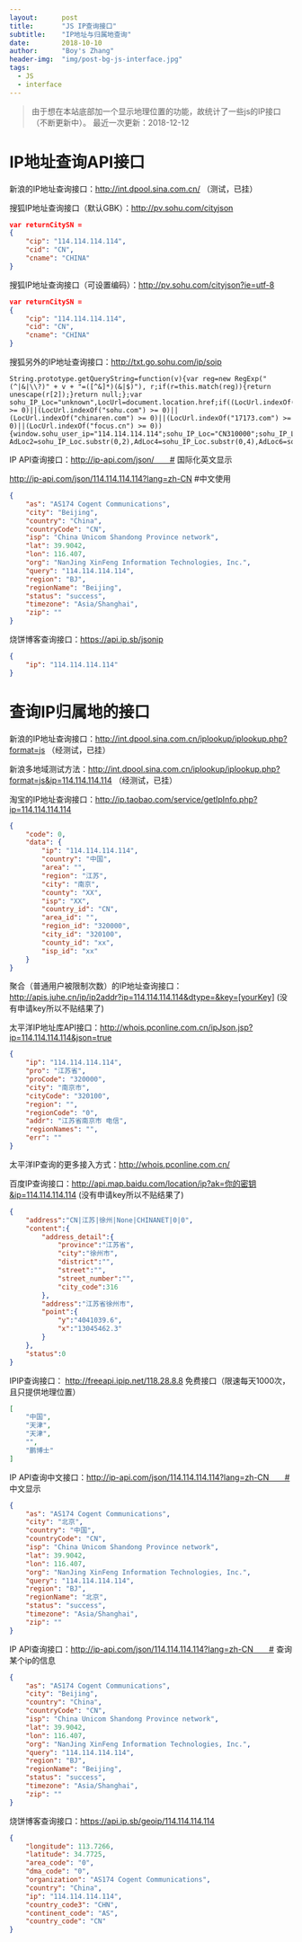 ```yaml
---
layout:      post
title:       "JS IP查询接口"
subtitle:    "IP地址与归属地查询"
date:        2018-10-10
author:      "Boy's Zhang"
header-img:  "img/post-bg-js-interface.jpg"
tags:
  - JS
  - interface
---
```



> 由于想在本站底部加一个显示地理位置的功能，故统计了一些js的IP接口（不断更新中）。
> 最近一次更新：2018-12-12

IP地址查询API接口
=====================

新浪的IP地址查询接口：http://int.dpool.sina.com.cn/ （测试，已挂）

搜狐IP地址查询接口（默认GBK）：http://pv.sohu.com/cityjson
```json
var returnCitySN = 
{
    "cip": "114.114.114.114", 
    "cid": "CN", 
    "cname": "CHINA"
}
```
搜狐IP地址查询接口（可设置编码）：http://pv.sohu.com/cityjson?ie=utf-8
```json
var returnCitySN = 
{
    "cip": "114.114.114.114", 
    "cid": "CN", 
    "cname": "CHINA"
}
```
搜狐另外的IP地址查询接口：http://txt.go.sohu.com/ip/soip 
```
String.prototype.getQueryString=function(v){var reg=new RegExp("(^|&|\\?)" + v + "=([^&]*)(&|$)"), r;if(r=this.match(reg)){return unescape(r[2]);}return null;};var sohu_IP_Loc="unknown",LocUrl=document.location.href;if((LocUrl.indexOf("sohusce.com") >= 0)||(LocUrl.indexOf("sohu.com") >= 0)||(LocUrl.indexOf("chinaren.com") >= 0)||(LocUrl.indexOf("17173.com") >= 0)||(LocUrl.indexOf("focus.cn") >= 0)){window.sohu_user_ip="114.114.114.114";sohu_IP_Loc="CN310000";sohu_IP_Loc_V="CN";}var AdLoc2=sohu_IP_Loc.substr(0,2),AdLoc4=sohu_IP_Loc.substr(0,4),AdLoc6=sohu_IP_Loc.substr(0,6);if(window.location.href.getQueryString("ip"))sohu_IP_Loc=AdLoc2=AdLoc4=AdLoc6=window.location.href.getQueryString("ip");
```
IP  API查询接口：http://ip-api.com/json/　　# 国际化英文显示

http://ip-api.com/json/114.114.114.114?lang=zh-CN      #中文使用

```json
{
    "as": "AS174 Cogent Communications", 
    "city": "Beijing", 
    "country": "China", 
    "countryCode": "CN", 
    "isp": "China Unicom Shandong Province network", 
    "lat": 39.9042, 
    "lon": 116.407, 
    "org": "NanJing XinFeng Information Technologies, Inc.", 
    "query": "114.114.114.114", 
    "region": "BJ", 
    "regionName": "Beijing", 
    "status": "success", 
    "timezone": "Asia/Shanghai", 
    "zip": ""
}
```
烧饼博客查询接口：https://api.ip.sb/jsonip
```json
{
    "ip": "114.114.114.114"
}
```


查询IP归属地的接口
=====================

新浪的IP地址查询接口：http://int.dpool.sina.com.cn/iplookup/iplookup.php?format=js   （经测试，已挂）

新浪多地域测试方法：http://int.dpool.sina.com.cn/iplookup/iplookup.php?format=js&ip=114.114.114.114  （经测试，已挂）



淘宝的IP地址查询接口：http://ip.taobao.com/service/getIpInfo.php?ip=114.114.114.114
```json
{
    "code": 0, 
    "data": {
        "ip": "114.114.114.114", 
        "country": "中国", 
        "area": "", 
        "region": "江苏", 
        "city": "南京", 
        "county": "XX", 
        "isp": "XX", 
        "country_id": "CN", 
        "area_id": "", 
        "region_id": "320000", 
        "city_id": "320100", 
        "county_id": "xx", 
        "isp_id": "xx"
    }
}
```

聚合（普通用户被限制次数）的IP地址查询接口：http://apis.juhe.cn/ip/ip2addr?ip=114.114.114.114&dtype=&key=[yourKey]    (没有申请key所以不贴结果了)



太平洋IP地址库API接口：http://whois.pconline.com.cn/ipJson.jsp?ip=114.114.114.114&json=true
```json
{
    "ip": "114.114.114.114", 
    "pro": "江苏省", 
    "proCode": "320000", 
    "city": "南京市", 
    "cityCode": "320100", 
    "region": "", 
    "regionCode": "0", 
    "addr": "江苏省南京市 电信", 
    "regionNames": "", 
    "err": ""
}
```
太平洋IP查询的更多接入方式：http://whois.pconline.com.cn/


百度IP查询接口：http://api.map.baidu.com/location/ip?ak=你的密钥&ip=114.114.114.114   (没有申请key所以不贴结果了)

```json
{
    "address":"CN|江苏|徐州|None|CHINANET|0|0",
    "content":{
        "address_detail":{
            "province":"江苏省",
            "city":"徐州市",
            "district":"",
            "street":"",
            "street_number":"",
            "city_code":316
        },
        "address":"江苏省徐州市",
        "point":{
            "y":"4041039.6",
            "x":"13045462.3"
        }
    },
    "status":0
}
```

IPIP查询接口： http://freeapi.ipip.net/118.28.8.8 免费接口（限速每天1000次，且只提供地理位置）
```json
[
    "中国", 
    "天津", 
    "天津", 
    "", 
    "鹏博士"
]
```



IP  API查询中文接口：http://ip-api.com/json/114.114.114.114?lang=zh-CN　　# 中文显示
```json
{
    "as": "AS174 Cogent Communications", 
    "city": "北京", 
    "country": "中国", 
    "countryCode": "CN", 
    "isp": "China Unicom Shandong Province network", 
    "lat": 39.9042, 
    "lon": 116.407, 
    "org": "NanJing XinFeng Information Technologies, Inc.", 
    "query": "114.114.114.114", 
    "region": "BJ", 
    "regionName": "北京", 
    "status": "success", 
    "timezone": "Asia/Shanghai", 
    "zip": ""
}

```

IP  API查询接口：http://ip-api.com/json/114.114.114.114?lang=zh-CN　　# 查询某个ip的信息
```json
{
    "as": "AS174 Cogent Communications", 
    "city": "Beijing", 
    "country": "China", 
    "countryCode": "CN", 
    "isp": "China Unicom Shandong Province network", 
    "lat": 39.9042, 
    "lon": 116.407, 
    "org": "NanJing XinFeng Information Technologies, Inc.", 
    "query": "114.114.114.114", 
    "region": "BJ", 
    "regionName": "Beijing", 
    "status": "success", 
    "timezone": "Asia/Shanghai", 
    "zip": ""
}
```
烧饼博客查询接口：https://api.ip.sb/geoip/114.114.114.114
```json
{
    "longitude": 113.7266, 
    "latitude": 34.7725, 
    "area_code": "0", 
    "dma_code": "0", 
    "organization": "AS174 Cogent Communications", 
    "country": "China", 
    "ip": "114.114.114.114", 
    "country_code3": "CHN", 
    "continent_code": "AS", 
    "country_code": "CN"
}
```


